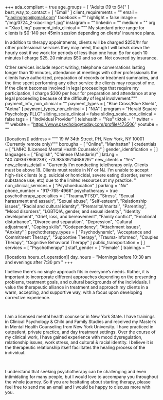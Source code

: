 +++
ada_compliant = true
age_groups = [ "Adults (19 to 64)" ]
best_way_to_contact = [ "Email" ]
client_requirements = ""
email = "xiaolinghsp@gmail.com"
facebook = ""
highlight = false
image = "/img/0724_2-xiao-ling-1.jpg"
instagram = ""
linkedin = ""
medium = ""
org = "Xiao Ling"
payment_info_clinical = """
My standard price range for clients is $0-140 per 45min session depending on clients' insurance plans.

In addition to therapy appointments, clients will be charged $250/hr for other professional services they may need, though I will break down the hourly cost if we work for periods of less than one hour. So for each 10 minutes I charge $25, 20 minutes $50 and so on. Not covered by insurance.

Other services include report writing, telephone conversations lasting longer than 10 minutes, attendance at meetings with other professionals the clients have authorized, preparation of records or treatment summaries, and the time spent performing any other service the clients may request of me. If the client becomes involved in legal proceedings that require my participation, I charge $300 per hour for preparation and attendance at any legal proceeding because of the difficulty of legal involvement."""
payment_info_non_clinical = ""
payment_types = [ "Blue Cross/Blue Shield", "Aetna" ]
payment_types_non_clinical = [ "N/A" ]
program = "Herald Square Psychology PLLC"
sliding_scale_clinical = false
sliding_scale_non_clinical = false
tags = [ "Individual Provider" ]
telehealth = "Yes"
tiktok = ""
twitter = ""
website = "https://www.psychologytoday.com/profile/473506"
youtube = ""

[[locations]]
address = """
19 W 34th Street, PH, New York, NY 10001 
(Currently remote only)"""
boroughs = [ "Online", "Manhattan" ]
credentials = [ "LMHC (Licensed Mental Health Counselor)" ]
gender_identification = [ ]
languages = [ "English", "Chinese (Mandarin)" ]
latLng = "40.7493678662387, -73.98539714686297"
new_clients = "Yes"
new_clients_detail = "Currently I'm conducting teletherapy only. Clients must be above 18. Clients must reside in NY or NJ. I'm unable to accept high-risk clients (e.g. suicidal or homicidal, severe eating disorder, server substance use, etc) due to the limited resources at my practice. "
non_clinical_services = [ "Psychoeducation" ]
parking = "No"
phone_number = "917-765-4966"
psychotherapy = true
psychotherapy_specialties = [
  "Trauma/PTSD",
  "Stress",
  "Sexual harassment and assault",
  "Sexual abuse",
  "Self-esteem",
  "Relationship issues",
  "Racial and cultural identity",
  "Premarital/marital",
  "Parenting",
  "Mood disorders",
  "LGBTQIA, gender, and sexual identity",
  "Identity development",
  "Grief, loss, and bereavement",
  "Family conflict",
  "Emotional disturbance",
  "Divorce and separation",
  "Depression",
  "Cultural adjustment",
  "Coping skills",
  "Codependency",
  "Attachment issues",
  "Anxiety"
]
psychotherapy_types = [
  "Psychodynamic",
  "Acceptance and Commitment Therapy",
  "Supportive Therapy",
  "Trauma-informed",
  "Couples Therapy",
  "Cognitive Behavioral Therapy"
]
public_transportation = [ ]
services = [ "Psychotherapy" ]
staff_gender = [ "Female" ]
trainings = ""

  [[locations.hours_of_operation]]
  day_hours = "Mornings before 10:30 am and evenings after 7:30 pm "
+++


I believe there’s no single approach fits in everyone’s needs. Rather, it is important to incorporate different approaches depending on the presenting problems, treatment goals, and cultural backgrounds of the individuals. I value the therapeutic alliance in treatment and approach my clients in a warm, accepting, and supportive way, with a focus upon developing corrective experience.

<br>

I am a licensed mental health counselor in New York State. I have trainings in Clinical Psychology & Child and Family Studies and received my Master’s in Mental Health Counseling from New York University. I have practiced in outpatient, private practice, and day treatment settings. Over the course of my clinical work, I have gained experience with mood dysregulation, relationship issues, work stress, and cultural & racial identity. I believe it is the therapeutic relationship itself facilitates the healing process of the individual.

<br>

I understand that seeking psychotherapy can be challenging and even intimidating for many people, but I would love to accompany you throughout the whole journey. So if you are hesitating about starting therapy, please feel free to send me an email and I would be happy to discuss more with you.
